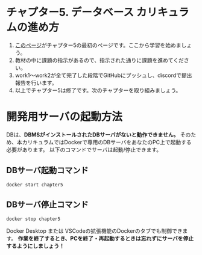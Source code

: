 # チャプター5. データベース カリキュラムの進め方

1. [このページ](https://suriba-doc.mikawaya-corp.com/648d7cc92e341dca7e23a38b.html)がチャプター5の最初のページです。ここから学習を始めましょう。
2. 教材の中に課題の指示があるので、指示された通りに課題を進めてください。
3. work1～work2が全て完了した段階でGitHubにプッシュし、discordで提出報告を行います。
4. 以上でチャプター5は修了です。次のチャプターを取り組みましょう。

# 開発用サーバの起動方法

DBは、**DBMSがインストールされたDBサーバがないと動作できません。**
そのため、本カリキュラムではDockerで専用のDBサーバをあなたのPC上で起動する必要があります。
以下のコマンドでサーバは起動/停止できます。
## DBサーバ起動コマンド
```
docker start chapter5
```

## DBサーバ停止コマンド
```
docker stop chapter5
```

Docker Desktop または VSCodeの拡張機能のDockerのタブでも制御できます。
**作業を終了するとき、PCを終了・再起動するときは忘れずにサーバを停止するようにしましょう！**
